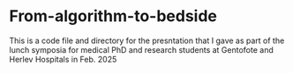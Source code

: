 # From-algorithm-to-bedside

This is a code file and directory for the presntation that I gave as part of the lunch symposia for medical PhD and research students at Gentofote and Herlev Hospitals in Feb. 2025
